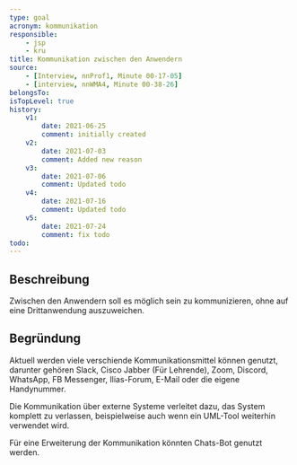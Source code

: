 ```yaml
---
type: goal
acronym: kommunikation
responsible:
    - jsp
    - kru
title: Kommunikation zwischen den Anwendern
source:
    - [Interview, nnProf1, Minute 00-17-05]
    - [interview, nnWMA4, Minute 00-38-26]
belongsTo: 
isTopLevel: true
history:
    v1:
        date: 2021-06-25
        comment: initially created
    v2:
        date: 2021-07-03
        comment: Added new reason
    v3:
        date: 2021-07-06
        comment: Updated todo
    v4:
        date: 2021-07-16
        comment: Updated todo
    v5:
        date: 2021-07-24
        comment: fix todo
todo:
---
```


## Beschreibung

Zwischen den Anwendern soll es möglich sein zu kommunizieren, ohne auf eine Drittanwendung auszuweichen.

## Begründung

Aktuell werden viele verschiende Kommunikationsmittel können genutzt, darunter gehören Slack, Cisco Jabber (Für Lehrende), Zoom, Discord, WhatsApp, FB Messenger, Ilias-Forum, E-Mail oder die eigene Handynummer. 

Die Kommunikation über externe Systeme verleitet dazu, das System komplett zu verlassen, beispielweise auch wenn ein UML-Tool weiterhin verwendet wird.

Für eine Erweiterung der Kommunikation könnten Chats-Bot genutzt werden.
